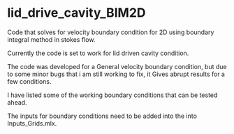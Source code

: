# lid_drive_cavity_BIM2D
Code that solves for velocity boundary condition for 2D using boundary integral method in stokes flow.


Currently the code is set to work for lid driven cavity condition.

The code was developed for a General velocity boundary condition, but due to some minor bugs that i am still working to fix, it Gives abrupt results for a few conditions.

I have listed some of the working boundary conditions that can be tested ahead.

The inputs for boundary conditions need to be added into the into Inputs_Grids.mlx.
